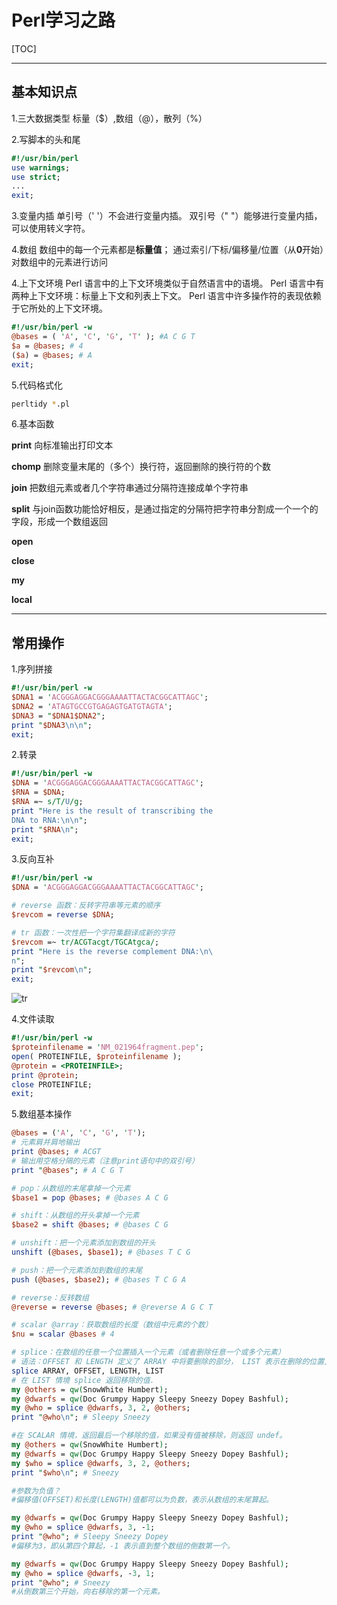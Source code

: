 # Perl学习之路

  [TOC]
 

---

## 基本知识点
1.三大数据类型
标量（$）,数组（@），散列（%）

2.写脚本的头和尾
```perl
#!/usr/bin/perl
use warnings;
use strict;
...
exit;
```

3.变量内插
单引号（' '）不会进行变量内插。
双引号（" "）能够进行变量内插，可以使用转义字符。

4.数组
数组中的每一个元素都是**标量值**；
通过索引/下标/偏移量/位置（从**0**开始）对数组中的元素进行访问

4.上下文环境
Perl 语言中的上下文环境类似于自然语言中的语境。
Perl 语言中有两种上下文环境：标量上下文和列表上下文。
Perl 语言中许多操作符的表现依赖于它所处的上下文环境。
```perl
#!/usr/bin/perl -w
@bases = ( 'A', 'C', 'G', 'T' ); #A C G T
$a = @bases; # 4
($a) = @bases; # A
exit;
```

5.代码格式化
```bash
perltidy *.pl
```

6.基本函数

**print**
向标准输出打印文本

**chomp**
删除变量末尾的（多个）换行符，返回删除的换行符的个数

**join**
把数组元素或者几个字符串通过分隔符连接成单个字符串

**split**
与join函数功能恰好相反，是通过指定的分隔符把字符串分割成一个一个的字段，形成一个数组返回

**open**

**close**


**my**

**local**

---



## 常用操作
1.序列拼接
```perl
#!/usr/bin/perl -w
$DNA1 = 'ACGGGAGGACGGGAAAATTACTACGGCATTAGC';
$DNA2 = 'ATAGTGCCGTGAGAGTGATGTAGTA';
$DNA3 = "$DNA1$DNA2";
print "$DNA3\n\n";
exit;
```

2.转录
```perl
#!/usr/bin/perl -w
$DNA = 'ACGGGAGGACGGGAAAATTACTACGGCATTAGC';
$RNA = $DNA;
$RNA =~ s/T/U/g;
print "Here is the result of transcribing the
DNA to RNA:\n\n";
print "$RNA\n";
exit;
```

3.反向互补
```perl
#!/usr/bin/perl -w
$DNA = 'ACGGGAGGACGGGAAAATTACTACGGCATTAGC';

# reverse 函数：反转字符串等元素的顺序
$revcom = reverse $DNA;

# tr 函数：一次性把一个字符集翻译成新的字符
$revcom =~ tr/ACGTacgt/TGCAtgca/;
print "Here is the reverse complement DNA:\n\
n";
print "$revcom\n";
exit;
```
![tr](https://github.com/xujunbi/linux-bioinformatics/blob/master/Perl/Img/tr_usage.jpg)


4.文件读取
```perl
#!/usr/bin/perl -w
$proteinfilename = 'NM_021964fragment.pep';
open( PROTEINFILE, $proteinfilename );
@protein = <PROTEINFILE>;
print @protein;
close PROTEINFILE;
exit;
```

5.数组基本操作
```perl
@bases = ('A', 'C', 'G', 'T');
# 元素肩并肩地输出
print @bases; # ACGT
# 输出用空格分隔的元素（注意print语句中的双引号）
print "@bases"; # A C G T

# pop：从数组的末尾拿掉一个元素
$base1 = pop @bases; # @bases A C G 

# shift：从数组的开头拿掉一个元素
$base2 = shift @bases; # @bases C G

# unshift：把一个元素添加到数组的开头
unshift (@bases, $base1); # @bases T C G

# push：把一个元素添加到数组的末尾
push (@bases, $base2); # @bases T C G A

# reverse：反转数组
@reverse = reverse @bases; # @reverse A G C T

# scalar @array：获取数组的长度（数组中元素的个数）
$nu = scalar @bases # 4

# splice：在数组的任意一个位置插入一个元素（或者删除任意一个或多个元素）
# 语法：OFFSET 和 LENGTH 定义了 ARRAY 中将要删除的部分， LIST 表示在删除的位置上要添加的元素。 如果LIST 省略，表示只删除，不增加。
splice ARRAY, OFFSET, LENGTH, LIST
# 在 LIST 情境 splice 返回移除的值.
my @others = qw(SnowWhite Humbert);
my @dwarfs = qw(Doc Grumpy Happy Sleepy Sneezy Dopey Bashful);
my @who = splice @dwarfs, 3, 2, @others;
print "@who\n"; # Sleepy Sneezy

#在 SCALAR 情境，返回最后一个移除的值，如果没有值被移除，则返回 undef。
my @others = qw(SnowWhite Humbert);
my @dwarfs = qw(Doc Grumpy Happy Sleepy Sneezy Dopey Bashful);
my $who = splice @dwarfs, 3, 2, @others;
print "$who\n"; # Sneezy

#参数为负值？
#偏移值(OFFSET)和长度(LENGTH)值都可以为负数，表示从数组的末尾算起。

my @dwarfs = qw(Doc Grumpy Happy Sleepy Sneezy Dopey Bashful);
my @who = splice @dwarfs, 3, -1;
print "@who"; # Sleepy Sneezy Dopey
#偏移为3，即从第四个算起，-1 表示直到整个数组的倒数第一个。

my @dwarfs = qw(Doc Grumpy Happy Sleepy Sneezy Dopey Bashful);
my @who = splice @dwarfs, -3, 1;
print "@who"; # Sneezy
#从倒数第三个开始，向右移除的第一个元素。
```
















